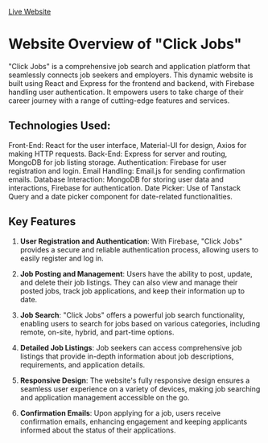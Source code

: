 [Live Website](https://click-jobs-2193e.firebaseapp.com/)

# Website Overview of "Click Jobs"

"Click Jobs" is a comprehensive job search and application platform that seamlessly connects job seekers and employers. This dynamic website is built using React and Express for the frontend and backend, with Firebase handling user authentication. It empowers users to take charge of their career journey with a range of cutting-edge features and services.

## Technologies Used:

Front-End: React for the user interface, Material-UI for design, Axios for making HTTP requests.
Back-End: Express for server and routing, MongoDB for job listing storage.
Authentication: Firebase for user registration and login.
Email Handling: Email.js for sending confirmation emails.
Database Interaction: MongoDB for storing user data and interactions, Firebase for authentication.
Date Picker: Use of Tanstack Query and a date picker component for date-related functionalities.

## Key Features

1. **User Registration and Authentication**: With Firebase, "Click Jobs" provides a secure and reliable authentication process, allowing users to easily register and log in.

2. **Job Posting and Management**: Users have the ability to post, update, and delete their job listings. They can also view and manage their posted jobs, track job applications, and keep their information up to date.

3. **Job Search**: "Click Jobs" offers a powerful job search functionality, enabling users to search for jobs based on various categories, including remote, on-site, hybrid, and part-time options.

4. **Detailed Job Listings**: Job seekers can access comprehensive job listings that provide in-depth information about job descriptions, requirements, and application details.

5. **Responsive Design**: The website's fully responsive design ensures a seamless user experience on a variety of devices, making job searching and application management accessible on the go.

6. **Confirmation Emails**: Upon applying for a job, users receive confirmation emails, enhancing engagement and keeping applicants informed about the status of their applications.
